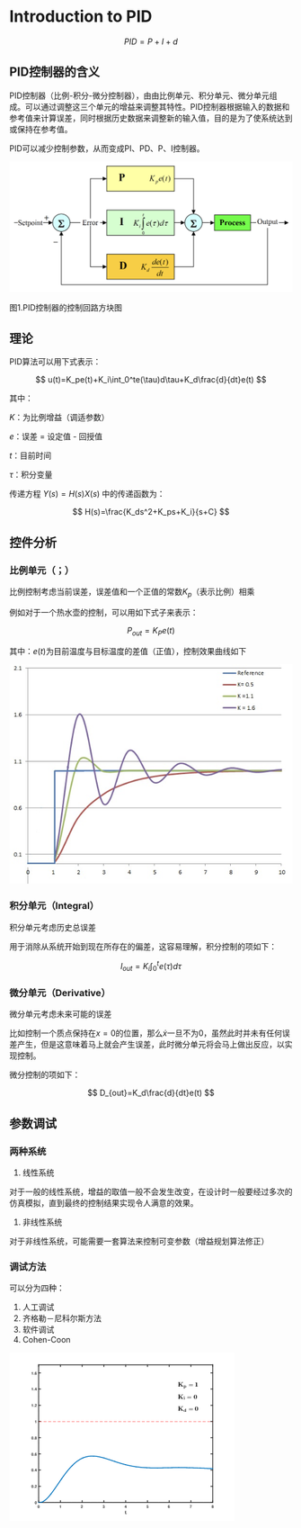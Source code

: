# Introduction to PID

$$
PID=P+I+d
$$

## PID控制器的含义

PID控制器（比例-积分-微分控制器），由由比例单元、积分单元、微分单元组成。可以通过调整这三个单元的增益来调整其特性。PID控制器根据输入的数据和参考值来计算误差，同时根据历史数据来调整新的输入值，目的是为了使系统达到或保持在参考值。

PID可以减少控制参数，从而变成PI、PD、P、I控制器。

![图1.PID控制器的控制回路方块图](image/Untitled.png)

图1.PID控制器的控制回路方块图

## 理论

PID算法可以用下式表示：

$$
u(t)=K_pe(t)+K_i\int_0^te(\tau)d\tau+K_d\frac{d}{dt}e(t)
$$

其中：

$K$：为比例增益（调适参数）

$e$：误差 = 设定值 - 回授值

$t$：目前时间

$\tau$：积分变量

传递方程 $Y(s)=H(s)X(s)$ 中的传递函数为：

$$
H(s)=\frac{K_ds^2+K_ps+K_i}{s+C}
$$

## 控件分析

### 比例单元（；）

比例控制考虑当前误差，误差值和一个正值的常数$K_p$（表示比例）相乘

例如对于一个热水壶的控制，可以用如下式子来表示：

$$
P_{out}=K_Pe(t)
$$

其中：$e(t)$为目前温度与目标温度的差值（正值），控制效果曲线如下

![Untitled](image/Untitled%201.png)

### 积分单元（Integral）

积分单元考虑历史总误差

用于消除从系统开始到现在所存在的偏差，这容易理解，积分控制的项如下：

$$
I_{out}=K_i\int_0^te(\tau)d\tau
$$

### 微分单元（Derivative）

微分单元考虑未来可能的误差

比如控制一个质点保持在$x=0$的位置，那么$\dot{x}$一旦不为0，虽然此时并未有任何误差产生，但是这意味着马上就会产生误差，此时微分单元将会马上做出反应，以实现控制。

微分控制的项如下：

$$
D_{out}=K_d\frac{d}{dt}e(t)
$$

## 参数调试

### 两种系统

1. 线性系统

对于一般的线性系统，增益的取值一般不会发生改变，在设计时一般要经过多次的仿真模拟，直到最终的控制结果实现令人满意的效果。

1. 非线性系统

对于非线性系统，可能需要一套算法来控制可变参数（增益规划算法修正）

### 调试方法

可以分为四种：

1. 人工调试
2. 齐格勒－尼科尔斯方法
3. 软件调试
4. Cohen-Coon

![PID的调参过程](image/PID_Compensation_Animated.gif)
